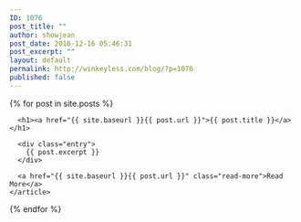 ```yaml
---
ID: 1076
post_title: ""
author: showjean
post_date: 2016-12-16 05:46:31
post_excerpt: ""
layout: default
permalink: http://winkeyless.com/blog/?p=1076
published: false
---
```

<div class="posts">
  {% for post in site.posts %}
    <article class="post">

      <h1><a href="{{ site.baseurl }}{{ post.url }}">{{ post.title }}</a></h1>

      <div class="entry">
        {{ post.excerpt }}
      </div>

      <a href="{{ site.baseurl }}{{ post.url }}" class="read-more">Read More</a>
    </article>
  {% endfor %}
</div>